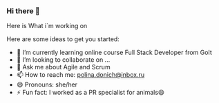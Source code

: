 ### Hi there 👋

Here is What i`m working on

Here are some ideas to get you started:

- 🌱 I’m currently learning online course Full Stack Developer from GoIt
- 👯 I’m looking to collaborate on ...
- 💬 Ask me about Agile and Scrum
- 📫 How to reach me: polina.donich@inbox.ru
- 😄 Pronouns: she/her
- ⚡ Fun fact: I worked as a PR specialist for animals😄

